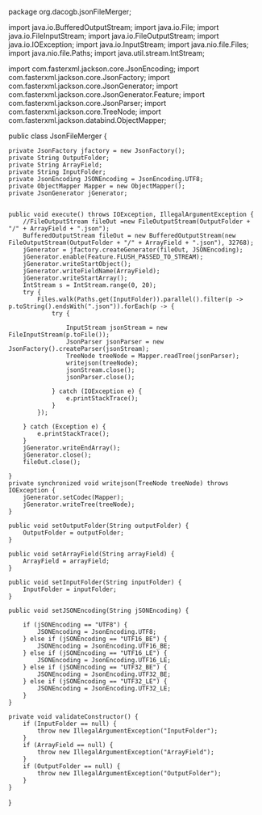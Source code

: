 package org.dacogb.jsonFileMerger;

import java.io.BufferedOutputStream;
import java.io.File;
import java.io.FileInputStream;
import java.io.FileOutputStream;
import java.io.IOException;
import java.io.InputStream;
import java.nio.file.Files;
import java.nio.file.Paths;
import java.util.stream.IntStream;

import com.fasterxml.jackson.core.JsonEncoding;
import com.fasterxml.jackson.core.JsonFactory;
import com.fasterxml.jackson.core.JsonGenerator;
import com.fasterxml.jackson.core.JsonGenerator.Feature;
import com.fasterxml.jackson.core.JsonParser;
import com.fasterxml.jackson.core.TreeNode;
import com.fasterxml.jackson.databind.ObjectMapper;

public class JsonFileMerger {

	private JsonFactory jfactory = new JsonFactory();
	private String OutputFolder;
	private String ArrayField;
	private String InputFolder;
	private JsonEncoding JSONEncoding = JsonEncoding.UTF8;
	private ObjectMapper Mapper = new ObjectMapper();
	private JsonGenerator jGenerator;
	

	public void execute() throws IOException, IllegalArgumentException {
		//FileOutputStream fileOut =new FileOutputStream(OutputFolder + "/" + ArrayField + ".json");
		BufferedOutputStream fileOut = new BufferedOutputStream(new FileOutputStream(OutputFolder + "/" + ArrayField + ".json"), 32768);
		jGenerator = jfactory.createGenerator(fileOut, JSONEncoding);
		jGenerator.enable(Feature.FLUSH_PASSED_TO_STREAM);
		jGenerator.writeStartObject();
		jGenerator.writeFieldName(ArrayField);
		jGenerator.writeStartArray();
		IntStream s = IntStream.range(0, 20);
		try {
			Files.walk(Paths.get(InputFolder)).parallel().filter(p -> p.toString().endsWith(".json")).forEach(p -> {
				try {

					InputStream jsonStream = new FileInputStream(p.toFile());
					JsonParser jsonParser = new JsonFactory().createParser(jsonStream);
					TreeNode treeNode = Mapper.readTree(jsonParser);
					writejson(treeNode);
					jsonStream.close();
					jsonParser.close();

				} catch (IOException e) {
					e.printStackTrace();
				}
			});

		} catch (Exception e) {
			e.printStackTrace();
		}
		jGenerator.writeEndArray();
		jGenerator.close();
		fileOut.close();

	}
	private synchronized void writejson(TreeNode treeNode) throws IOException {
		jGenerator.setCodec(Mapper);
		jGenerator.writeTree(treeNode);
	}
	
	public void setOutputFolder(String outputFolder) {
		OutputFolder = outputFolder;
	}

	public void setArrayField(String arrayField) {
		ArrayField = arrayField;
	}

	public void setInputFolder(String inputFolder) {
		InputFolder = inputFolder;
	}

	public void setJSONEncoding(String jSONEncoding) {

		if (jSONEncoding == "UTF8") {
			JSONEncoding = JsonEncoding.UTF8;
		} else if (jSONEncoding == "UTF16_BE") {
			JSONEncoding = JsonEncoding.UTF16_BE;
		} else if (jSONEncoding == "UTF16_LE") {
			JSONEncoding = JsonEncoding.UTF16_LE;
		} else if (jSONEncoding == "UTF32_BE") {
			JSONEncoding = JsonEncoding.UTF32_BE;
		} else if (jSONEncoding == "UTF32_LE") {
			JSONEncoding = JsonEncoding.UTF32_LE;
		}
	}

	private void validateConstructor() {
		if (InputFolder == null) {
			throw new IllegalArgumentException("InputFolder");
		}
		if (ArrayField == null) {
			throw new IllegalArgumentException("ArrayField");
		}
		if (OutputFolder == null) {
			throw new IllegalArgumentException("OutputFolder");
		}
	}

}
